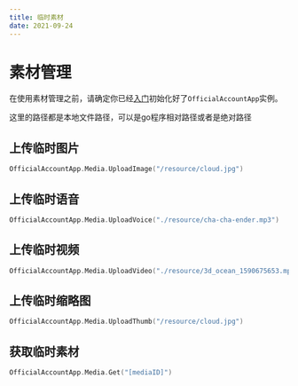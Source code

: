 ```yaml
---
title: 临时素材
date: 2021-09-24
---
```


# 素材管理

在使用素材管理之前，请确定你已经[入门](README.md)初始化好了`OfficialAccountApp`实例。

这里的路径都是本地文件路径，可以是go程序相对路径或者是绝对路径

## 上传临时图片
``` go
OfficialAccountApp.Media.UploadImage("/resource/cloud.jpg")
```

## 上传临时语音
``` go
OfficialAccountApp.Media.UploadVoice("./resource/cha-cha-ender.mp3")
```

## 上传临时视频
``` go
OfficialAccountApp.Media.UploadVideo("./resource/3d_ocean_1590675653.mp4")
```

## 上传临时缩略图
``` go
OfficialAccountApp.Media.UploadThumb("/resource/cloud.jpg")
```

## 获取临时素材
``` go
OfficialAccountApp.Media.Get("[mediaID]")
```

